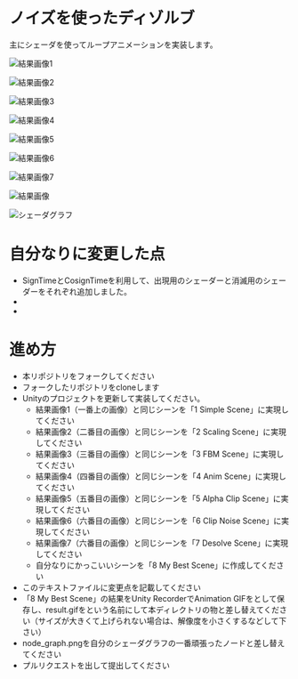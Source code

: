 # ノイズを使ったディゾルブ
主にシェーダを使ってループアニメーションを実装します。

![結果画像1](result1.jpg)

![結果画像2](result2.gif)

![結果画像3](result3.jpg)

![結果画像4](result4.gif)

![結果画像5](result5.gif)

![結果画像6](result6.gif)

![結果画像7](result7.gif)

![結果画像](result.gif)

![シェーダグラフ](node_graph.png)

# 自分なりに変更した点
- SignTimeとCosignTimeを利用して、出現用のシェーダーと消滅用のシェーダーをそれぞれ追加しました。
-
-

# 進め方

- 本リポジトリをフォークしてください
- フォークしたリポジトリをcloneします
- Unityのプロジェクトを更新して実装してください。
  - 結果画像1（一番上の画像）と同じシーンを「1 Simple Scene」に実現してください
  - 結果画像2（二番目の画像）と同じシーンを「2 Scaling Scene」に実現してください
  - 結果画像3（三番目の画像）と同じシーンを「3 FBM Scene」に実現してください
  - 結果画像4（四番目の画像）と同じシーンを「4 Anim Scene」に実現してください
  - 結果画像5（五番目の画像）と同じシーンを「5 Alpha Clip Scene」に実現してください
  - 結果画像6（六番目の画像）と同じシーンを「6 Clip Noise Scene」に実現してください
  - 結果画像7（六番目の画像）と同じシーンを「7 Desolve Scene」に実現してください
  - 自分なりにかっこいいシーンを「8 My Best Scene」に作成してください
- このテキストファイルに変更点を記載してください
- 「8 My Best Scene」の結果をUnity RecorderでAnimation GIFをとして保存し、result.gifをという名前にして本ディレクトリの物と差し替えてください（サイズが大きくて上げられない場合は、解像度を小さくするなどして下さい）
- node_graph.pngを自分のシェーダグラフの一番頑張ったノードと差し替えてください
- プルリクエストを出して提出してください

